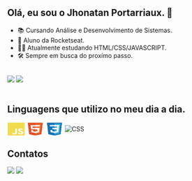 ## Olá, eu sou o Jhonatan Portarriaux. 👋

- 📚 Cursando Análise e Desenvolvimento de Sistemas.
- 🚀 Aluno da Rocketseat.
- 👨‍💻 Atualmente estudando HTML/CSS/JAVASCRIPT.
- 🛠️ Sempre em busca do proxímo passo.


 <div style="display: inline_block"><br>
  <img height="140em" src="https://github-readme-stats.vercel.app/api?username=Portarriaux&show_icons=true&theme=vue-dark"/>
  <img height="130em" src="https://github-readme-stats.vercel.app/api/top-langs/?username=Portarriaux&layout=compact&langs_count=16&theme=vue-dark"/>
 </div>


 <div style="display: inline_block"><br>
 
  ## Linguagens que utilizo  no meu dia a dia.
 
  <img align="center" alt="JS" height="30" width="40" src="https://raw.githubusercontent.com/devicons/devicon/master/icons/javascript/javascript-plain.svg">
  <img align="center" alt="HTML" height="30" width="40" src="https://raw.githubusercontent.com/devicons/devicon/master/icons/html5/html5-original.svg">
  <img align="center" alt="CSS" height="30" width="40" src="https://raw.githubusercontent.com/devicons/devicon/master/icons/css3/css3-original.svg">
 <img align="center" alt="CSS" height="30" width="70" src="https://img.shields.io/badge/Figma-F24E1E?style=for-the-badge&logo=figma&logoColor=white">
 
 
</div>

<div> 

 ## Contatos
 
  <a href="https://www.instagram.com/jhonatan_portarriaux/" target="_blank"><img src="https://img.shields.io/badge/-Instagram-%23E4405F?style=for-the-badge&logo=instagram&logoColor=white" target="_blank"></a>
  <a href = "portarriauxjhonatan@gmail.com"><img src="https://img.shields.io/badge/-Gmail-%23333?style=for-the-badge&logo=gmail&logoColor=white" target="_blank"></a>
</div>
 

 
 






